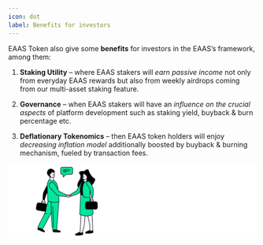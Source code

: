```yaml
---
icon: dot
label: Benefits for investors
---
```


EAAS Token also give some **benefits** for investors in the EAAS’s framework, among them:
 
1. **Staking Utility** – where EAAS stakers will *earn passive income* not only from everyday EAAS rewards but also from weekly airdrops coming from our multi-asset staking feature.

2. **Governance** – when EAAS stakers will have an *influence on the crucial aspects* of platform development such as staking yield, buyback & burn percentage etc.
 
3. **Deflationary Tokenomics** – then EAAS token holders will enjoy *decreasing inflation model* additionally boosted by buyback & burning mechanism, fueled by transaction fees.

![](/src/headers/benefits_for_investors.png)